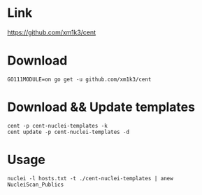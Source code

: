 # Link
https://github.com/xm1k3/cent

# Download

```
GO111MODULE=on go get -u github.com/xm1k3/cent
```

# Download && Update templates

```
cent -p cent-nuclei-templates -k
cent update -p cent-nuclei-templates -d
```

# Usage

```
nuclei -l hosts.txt -t ./cent-nuclei-templates | anew NucleiScan_Publics
```
